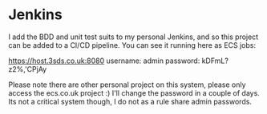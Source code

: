 # Jenkins
I add the BDD and unit test suits to my personal Jenkins, and so this project can be added to a CI/CD pipeline. You can see it running here as ECS jobs:

https://host.3sds.co.uk:8080
username: admin
password: kDFmL?z2%,'CPjAy

Please note there are other personal project on this system, please only access the ecs.co.uk project :)
I'll change the password in a couple of days. Its not a critical system though, I do not as a rule share admin passwords.
